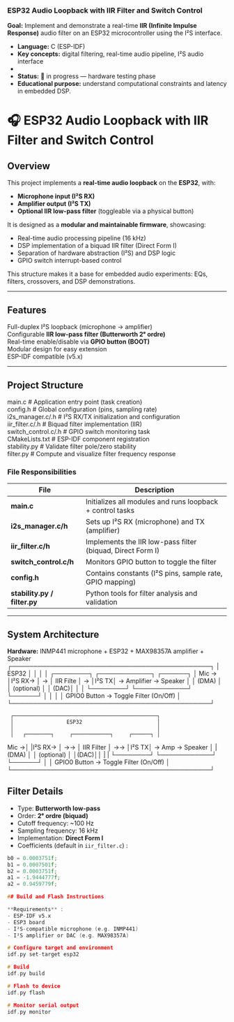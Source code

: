 
### ESP32 Audio Loopback with IIR Filter and Switch Control

**Goal:** Implement and demonstrate a real-time **IIR (Infinite Impulse Response)** audio filter on an ESP32 microcontroller using the I²S interface.  
- **Language:** C (ESP-IDF)  
- **Key concepts:** digital filtering, real-time audio pipeline, I²S audio interface  
-  
- **Status:** 🧩 in progress — hardware testing phase  
- **Educational purpose:** understand computational constraints and latency in embedded DSP.

# 🎧 ESP32 Audio Loopback with IIR Filter and Switch Control

## Overview

This project implements a **real-time audio loopback** on the **ESP32**, with:
- **Microphone input (I²S RX)**
- **Amplifier output (I²S TX)**
- **Optional IIR low-pass filter** (toggleable via a physical button)

It is designed as a **modular and maintainable firmware**, showcasing:
- Real-time audio processing pipeline (16 kHz)
- DSP implementation of a biquad IIR filter (Direct Form I)
- Separation of hardware abstraction (I²S) and DSP logic
- GPIO switch interrupt-based control

This structure makes it a base for embedded audio experiments:
EQs, filters, crossovers, and DSP demonstrations.

---

## Features

Full-duplex I²S loopback (microphone → amplifier)  
Configurable **IIR low-pass filter (Butterworth 2ᵉ ordre)**  
Real-time enable/disable via **GPIO button (BOOT)**  
Modular design for easy extension  
ESP-IDF compatible (v5.x)

---

## Project Structure

main.c # Application entry point (task creation)  
config.h # Global configuration (pins, sampling rate)  
i2s_manager.c/.h # I²S RX/TX initialization and configuration  
iir_filter.c/.h # Biquad filter implementation (IIR)  
switch_control.c/.h # GPIO switch monitoring task  
CMakeLists.txt # ESP-IDF component registration  
stability.py # Validate filter pole/zero stability  
filter.py # Compute and visualize filter frequency response  


### File Responsibilities

| File | Description |
|------|--------------|
| **main.c** | Initializes all modules and runs loopback + control tasks |
| **i2s_manager.c/h** | Sets up I²S RX (microphone) and TX (amplifier) |
| **iir_filter.c/h** | Implements the IIR low-pass filter (biquad, Direct Form I) |
| **switch_control.c/h** | Monitors GPIO button to toggle the filter |
| **config.h** | Contains constants (I²S pins, sample rate, GPIO mapping) |
| **stability.py / filter.py** | Python tools for filter analysis and validation |

---

## System Architecture

**Hardware:** INMP441 microphone + ESP32 +  MAX98357A amplifier + Speaker
     ┌──────────────────────────────────────────────┐
     │                 ESP32                        │
     │                                              │
     │   ┌────────┐     ┌────────────┐     ┌──────┐ │
 Mic →   │I²S RX→ │ →   │ IIR Filte  │ →   │I²S TX│ → Amplifier → Speaker
     │   │ (DMA)  │     │ (optional) │     │ (DAC)│ │
     │   └────────┘     └────────────┘     └──────┘ │
     │                                              │
     │    GPIO0 Button → Toggle Filter (On/Off)     │
     └──────────────────────────────────────────────┘


     ┌──────────────────────────────────────────────┐
     │                 ESP32                        │
     │                                              │
     │   ┌────────┐     ┌────────────┐     ┌──────┐ │
Mic →│   |I²S RX→ │ →→  │ IIR Filter │ →→  │I²S TX│ → Amp → Speaker
     │   | (DMA)  │     │ (optional) │     │(DAC)││ |
     |   └────────┘     └────────────┘     └──────┘ │
     │     GPIO0 Button → Toggle Filter (On/Off)    │
     └──────────────────────────────────────────────┘


## Filter Details

- Type: **Butterworth low-pass**
- Order: **2ᵉ ordre (biquad)**
- Cutoff frequency: ~100 Hz
- Sampling frequency: 16 kHz
- Implementation: **Direct Form I**
- Coefficients (default in `iir_filter.c`) :

```c
b0 = 0.0003751f;
b1 = 0.0007501f;
b2 = 0.0003751f;
a1 = -1.9444777f;
a2 = 0.9459779f;

## Build and Flash Instructions

**Requirements** :
- ESP-IDF v5.x
- ESP3 board
- I²S-compatible microphone (e.g. INMP441)
- I²S amplifier or DAC (e.g. MAX98357A)

# Configure target and environment
idf.py set-target esp32

# Build
idf.py build

# Flash to device
idf.py flash

# Monitor serial output
idf.py monitor
